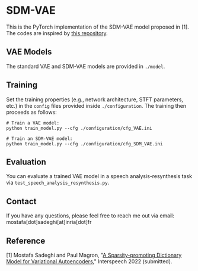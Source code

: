 # SDM-VAE

This is the PyTorch implementation of the SDM-VAE model proposed in [1]. The codes are inspired by [this repository](https://github.com/XiaoyuBIE1994/DVAE).

## VAE Models

The standard VAE and SDM-VAE models are provided in `./model`. 

## Training

Set the training properties (e.g., network architecture, STFT parameters, etc.) in the `config` files provided inside `./configuration`. The training then proceeds as follows:

```
# Train a VAE model:
python train_model.py --cfg ./configuration/cfg_VAE.ini

# Train an SDM-VAE model:
python train_model.py --cfg ./configuration/cfg_SDM_VAE.ini
```

## Evaluation

You can evaluate a trained VAE model in a speech analysis-resynthesis task via `test_speech_analysis_resynthesis.py`.

## Contact

If you have any questions, please feel free to reach me out via email: mostafa[dot]sadeghi[at]inria[dot]fr

## Reference

[1] Mostafa Sadeghi and Paul Magron, "[A Sparsity-promoting Dictionary Model for Variational Autoencoders](https://arxiv.org/abs/2203.15758)," Interspeech 2022 (submitted).


